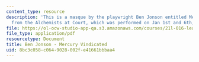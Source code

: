 ```yaml
---
content_type: resource
description: 'This is a masque by the playwright Ben Jonson entitled Mercury Vindicated
  from the Alchemists at Court, which was performed on Jan 1st and 6th, 1616. '
file: https://ol-ocw-studio-app-qa.s3.amazonaws.com/courses/21l-016-learning-from-the-past-drama-science-performance-spring-2009/8bc3c058c0649028002fe41661bbbaa4_MIT21L_016s09_read08_mercury.pdf
file_type: application/pdf
resourcetype: Document
title: Ben Jonson - Mercury Vindicated
uid: 8bc3c058-c064-9028-002f-e41661bbbaa4
---
```

